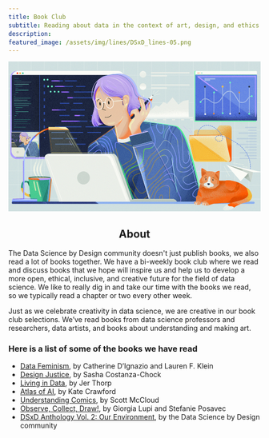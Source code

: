 ```yaml
---
title: Book Club
subtitle: Reading about data in the context of art, design, and ethics
description: 
featured_image: /assets/img/lines/DSxD_lines-05.png
---
```


<p align="center">
<img src="../assets/img/theme/mosipak_header.jpg" alt="Photograph of an open book with two full page art works in a garden with red and purple flowers" height="300">
</p>

<center><H2> About </H2></center>

The Data Science by Design community doesn't just publish books, we also read a lot of books together. We have a bi-weekly book club where we read and discuss books that we hope will inspire us and help us to develop a more open, ethical, inclusive, and creative future for the field of data science. We like to really dig in and take our time with the books we read, so we typically read a chapter or two every other week.

Just as we celebrate creativity in data science, we are creative in our book club selections. We’ve read books from data science professors and researchers, data artists, and books about understanding and making art.

<h3> Here is a list of some of the books we have read </h3>

* [Data Feminism](https://data-feminism.mitpress.mit.edu/), by Catherine D’Ignazio and Lauren F. Klein  
* [Design Justice](https://designjustice.mitpress.mit.edu/), by Sasha Costanza-Chock  
* [Living in Data](https://us.macmillan.com/books/9780374720513/livingindata), by Jer Thorp  
* [Atlas of AI](https://katecrawford.net/), by Kate Crawford  
* [Understanding Comics](https://www.harpercollins.com/products/understanding-comics-scott-mccloud?variant=32122752565282), by Scott McCloud  
* [Observe, Collect, Draw\!](https://giorgialupi.com/observe-collect-draw/), by Giorgia Lupi and Stefanie Posavec  
* [DSxD Anthology Vol. 2: Our Environment](https://datasciencebydesign.org/book-2), by the Data Science by Design community








